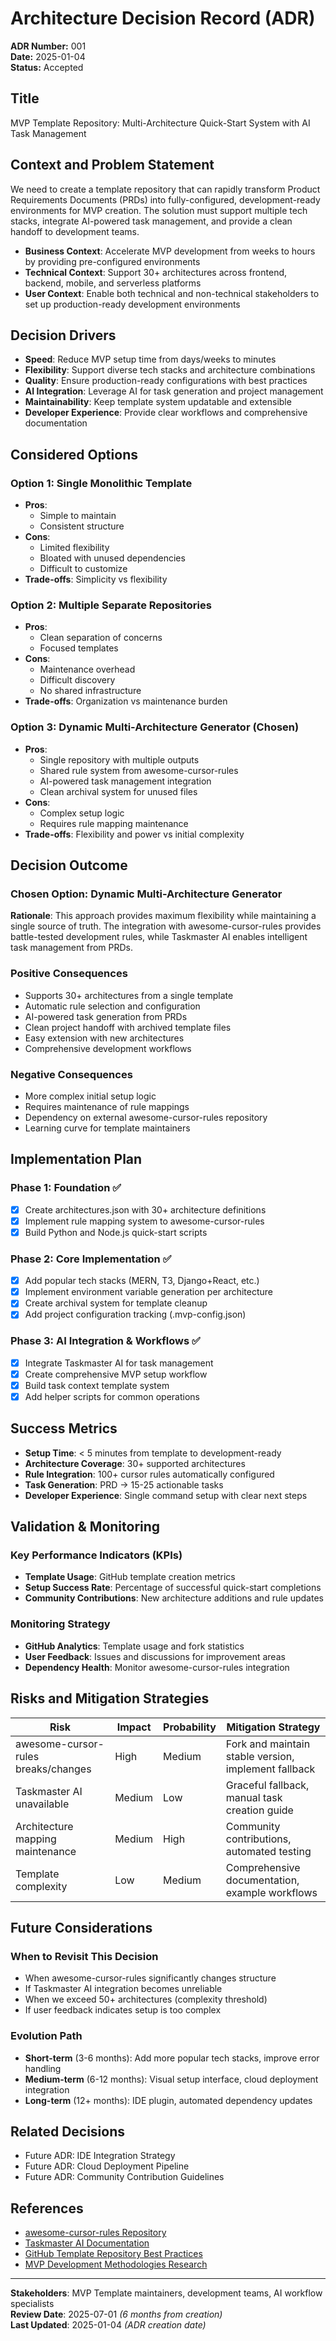 # Architecture Decision Record (ADR)

**ADR Number:** 001  
**Date:** 2025-01-04  
**Status:** Accepted

## Title
MVP Template Repository: Multi-Architecture Quick-Start System with AI Task Management

## Context and Problem Statement
We need to create a template repository that can rapidly transform Product Requirements Documents (PRDs) into fully-configured, development-ready environments for MVP creation. The solution must support multiple tech stacks, integrate AI-powered task management, and provide a clean handoff to development teams.

- **Business Context**: Accelerate MVP development from weeks to hours by providing pre-configured environments
- **Technical Context**: Support 30+ architectures across frontend, backend, mobile, and serverless platforms
- **User Context**: Enable both technical and non-technical stakeholders to set up production-ready development environments

## Decision Drivers
- **Speed**: Reduce MVP setup time from days/weeks to minutes
- **Flexibility**: Support diverse tech stacks and architecture combinations
- **Quality**: Ensure production-ready configurations with best practices
- **AI Integration**: Leverage AI for task generation and project management
- **Maintainability**: Keep template system updatable and extensible
- **Developer Experience**: Provide clear workflows and comprehensive documentation

## Considered Options

### Option 1: Single Monolithic Template
- **Pros**: 
  - Simple to maintain
  - Consistent structure
- **Cons**: 
  - Limited flexibility
  - Bloated with unused dependencies
  - Difficult to customize
- **Trade-offs**: Simplicity vs flexibility

### Option 2: Multiple Separate Repositories
- **Pros**: 
  - Clean separation of concerns
  - Focused templates
- **Cons**: 
  - Maintenance overhead
  - Difficult discovery
  - No shared infrastructure
- **Trade-offs**: Organization vs maintenance burden

### Option 3: Dynamic Multi-Architecture Generator (Chosen)
- **Pros**: 
  - Single repository with multiple outputs
  - Shared rule system from awesome-cursor-rules
  - AI-powered task management integration
  - Clean archival system for unused files
- **Cons**: 
  - Complex setup logic
  - Requires rule mapping maintenance
- **Trade-offs**: Flexibility and power vs initial complexity

## Decision Outcome

### Chosen Option: Dynamic Multi-Architecture Generator

**Rationale**: This approach provides maximum flexibility while maintaining a single source of truth. The integration with awesome-cursor-rules provides battle-tested development rules, while Taskmaster AI enables intelligent task management from PRDs.

### Positive Consequences
- Supports 30+ architectures from a single template
- Automatic rule selection and configuration
- AI-powered task generation from PRDs
- Clean project handoff with archived template files
- Easy extension with new architectures
- Comprehensive development workflows

### Negative Consequences
- More complex initial setup logic
- Requires maintenance of rule mappings
- Dependency on external awesome-cursor-rules repository
- Learning curve for template maintainers

## Implementation Plan

### Phase 1: Foundation ✅
- [x] Create architectures.json with 30+ architecture definitions
- [x] Implement rule mapping system to awesome-cursor-rules
- [x] Build Python and Node.js quick-start scripts

### Phase 2: Core Implementation ✅
- [x] Add popular tech stacks (MERN, T3, Django+React, etc.)
- [x] Implement environment variable generation per architecture
- [x] Create archival system for template cleanup
- [x] Add project configuration tracking (.mvp-config.json)

### Phase 3: AI Integration & Workflows ✅
- [x] Integrate Taskmaster AI for task management
- [x] Create comprehensive MVP setup workflow
- [x] Build task context template system
- [x] Add helper scripts for common operations

## Success Metrics
- **Setup Time**: < 5 minutes from template to development-ready
- **Architecture Coverage**: 30+ supported architectures
- **Rule Integration**: 100+ cursor rules automatically configured
- **Task Generation**: PRD → 15-25 actionable tasks
- **Developer Experience**: Single command setup with clear next steps

## Validation & Monitoring

### Key Performance Indicators (KPIs)
- **Template Usage**: GitHub template creation metrics
- **Setup Success Rate**: Percentage of successful quick-start completions
- **Community Contributions**: New architecture additions and rule updates

### Monitoring Strategy
- **GitHub Analytics**: Template usage and fork statistics
- **User Feedback**: Issues and discussions for improvement areas
- **Dependency Health**: Monitor awesome-cursor-rules integration

## Risks and Mitigation Strategies

| Risk | Impact | Probability | Mitigation Strategy |
|------|--------|-------------|-------------------|
| awesome-cursor-rules breaks/changes | High | Medium | Fork and maintain stable version, implement fallback |
| Taskmaster AI unavailable | Medium | Low | Graceful fallback, manual task creation guide |
| Architecture mapping maintenance | Medium | High | Community contributions, automated testing |
| Template complexity | Low | Medium | Comprehensive documentation, example workflows |

## Future Considerations

### When to Revisit This Decision
- When awesome-cursor-rules significantly changes structure
- If Taskmaster AI integration becomes unreliable
- When we exceed 50+ architectures (complexity threshold)
- If user feedback indicates setup is too complex

### Evolution Path
- **Short-term** (3-6 months): Add more popular tech stacks, improve error handling
- **Medium-term** (6-12 months): Visual setup interface, cloud deployment integration
- **Long-term** (12+ months): IDE plugin, automated dependency updates

## Related Decisions
- Future ADR: IDE Integration Strategy
- Future ADR: Cloud Deployment Pipeline
- Future ADR: Community Contribution Guidelines

## References
- [awesome-cursor-rules Repository](https://github.com/PatrickJS/awesome-cursorrules)
- [Taskmaster AI Documentation](https://taskmaster-ai.dev)
- [GitHub Template Repository Best Practices](https://docs.github.com/en/repositories/creating-and-managing-repositories/creating-a-template-repository)
- [MVP Development Methodologies Research](https://example.com)

---

**Stakeholders**: MVP Template maintainers, development teams, AI workflow specialists  
**Review Date**: 2025-07-01 *(6 months from creation)*  
**Last Updated**: 2025-01-04 *(ADR creation date)*